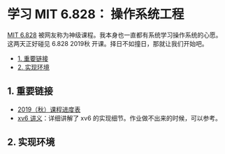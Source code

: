 # 学习 MIT 6.828： 操作系统工程

[MIT 6.828](https://pdos.csail.mit.edu/6.828/2019/schedule.html) 被网友称为神级课程。我本身也一直都有系统学习操作系统的心愿。这两天正好碰见 6.828 2019秋 开课。择日不如撞日，那就让我们开始吧。

<!-- TOC depthFrom:2 -->

- [1. 重要链接](#1-重要链接)
- [2. 实现环境](#2-实现环境)

<!-- /TOC -->

## 1. 重要链接

- [2019（秋）课程进度表](https://pdos.csail.mit.edu/6.828/2019/schedule.html)
- [xv6 讲义](https://pdos.csail.mit.edu/6.828/2019/xv6/book-riscv-rev0.pdf)：详细讲解了 xv6 的实现细节。作业做不出来的时候，可以参考。

## 2. 实现环境
